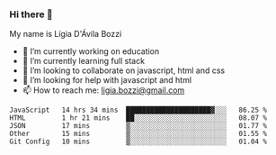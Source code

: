 ### Hi there 👋

My name is Lígia D'Ávila Bozzi

- 🔭 I’m currently working on education
- 🌱 I’m currently learning full stack
- 👯 I’m looking to collaborate on javascript, html and css
- 🤔 I’m looking for help with javascript and html
- 📫 How to reach me: ligia.bozzi@gmail.com

<!--START_SECTION:waka-->
```text
JavaScript   14 hrs 34 mins  █████████████████████▓░░░   86.25 % 
HTML         1 hr 21 mins    ██░░░░░░░░░░░░░░░░░░░░░░░   08.07 % 
JSON         17 mins         ▒░░░░░░░░░░░░░░░░░░░░░░░░   01.77 % 
Other        15 mins         ▒░░░░░░░░░░░░░░░░░░░░░░░░   01.55 % 
Git Config   10 mins         ▒░░░░░░░░░░░░░░░░░░░░░░░░   01.04 % 
```
<!--END_SECTION:waka-->

<!--
**ligiadavilabozzi/ligiadavilabozzi** is a ✨ _special_ ✨ repository because its `README.md` (this file) appears on your GitHub profile.
-->


